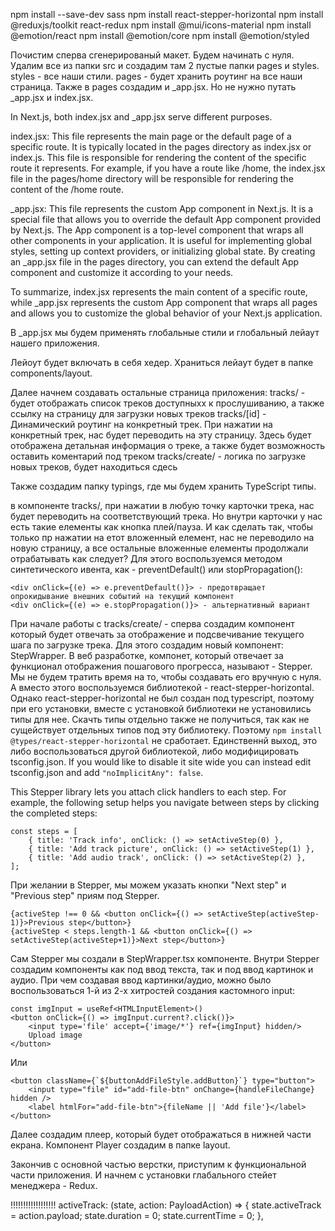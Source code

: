 npm install --save-dev sass
npm install react-stepper-horizontal
npm install @reduxjs/toolkit react-redux
npm install @mui/icons-material
npm install @emotion/react
npm install @emotion/core
npm install @emotion/styled

Почистим сперва сгенерированый макет. Будем начинать с нуля. Удалим все из папки src и создадим там 2 пустые папки pages и styles. styles - все наши стили. pages - будет хранить роутинг на все наши страница. Также в pages создадим и _app.jsx. Но не нужно путать _app.jsx и index.jsx.

In Next.js, both index.jsx and _app.jsx serve different purposes.

index.jsx: This file represents the main page or the default page of a specific route. It is typically located in the pages directory as index.jsx or index.js. This file is responsible for rendering the content of the specific route it represents. For example, if you have a route like /home, the index.jsx file in the pages/home directory will be responsible for rendering the content of the /home route.

_app.jsx: This file represents the custom App component in Next.js. It is a special file that allows you to override the default App component provided by Next.js. The App component is a top-level component that wraps all other components in your application. It is useful for implementing global styles, setting up context providers, or initializing global state. By creating an _app.jsx file in the pages directory, you can extend the default App component and customize it according to your needs.

To summarize, index.jsx represents the main content of a specific route, while _app.jsx represents the custom App component that wraps all pages and allows you to customize the global behavior of your Next.js application.

В _app.jsx мы будем применять глобальные стили и глобальный лейаут нашего приложения.

Лейоут будет включать в себя хедер. Храниться лейаут будет в папке components/layout.

Далее начнем создавать остальные страница приложения:
    tracks/ - будет отображать список треков доступныхх к прослушиванию, а также ссылку на страницу для загрузки новых треков
    tracks/[id] - Динамический роутинг на конкретный трек. При нажатии на конкретный трек, нас будет переводить на эту страницу. Здесь будет отображена детальная информация о треке, а также будет возможность оставить коментарий под треком
    tracks/create/ - логика по загрузке новых треков, будет находиться сдесь

Также создадим папку typings, где мы будем хранить TypeScript типы.

в компоненте tracks/, при нажатии в любую точку карточки трека, нас будет переводить на соответствующий трека. Но внутри карточки у нас есть такие елементы как кнопка плей/пауза. И как сделать так, чтобы только пр нажатии на етот вложенный елемент, нас не переводило на новую страницу, а все остальные вложенные елементы продолжали отрабатывать как следует? Для этого воспользуемся методом синтетического ивента, как - preventDefault() или stopPropagation():
```
<div onClick={(e) => e.preventDefault()}> - предотвращает опрокидывание внешних событий на текущий компонент
<div onClick={(e) => e.stopPropagation()}> - альтернативный вариант
```

При начале работы с tracks/create/ - сперва создадим компонент который будет отвечать за отображение и подсвечивание текущего шага по загрузке трека. Для этого создадим новый компонент: StepWrapper. В веб разработке, компонет, который отвечает за функционал отображения пошагового прогресса, называют - Stepper. Мы не будем тратить время на то, чтобы создавать его вручную с нуля. А вместо этого воспользуемся библиотекой - react-stepper-horizontal. Однако react-stepper-horizontal не был создан под typescript, поэтому при его установки, вместе с установкой библиотеки не установились типы для нее. Скачть типы отдельно также не получиться, так как не сущействует отдельных типов под эту библиотеку. Поэтому `npm install @types/react-stepper-horizontal` не сработает. Единственнй выход, это либо воспользоваться другой библиотекой, либо модифицировать tsconfig.json. If you would like to disable it site wide you can instead edit tsconfig.json and add `"noImplicitAny": false`.

This Stepper library lets you attach click handlers to each step. For example, the following setup helps you navigate between steps by clicking the completed steps:
```
const steps = [
    { title: 'Track info', onClick: () => setActiveStep(0) },
    { title: 'Add track picture', onClick: () => setActiveStep(1) },
    { title: 'Add audio track', onClick: () => setActiveStep(2) },
];
```

При желании в Stepper, мы можем указать кнопки "Next step" и "Previous step" приям под Stepper.
```
{activeStep !== 0 && <button onClick={() => setActiveStep(activeStep-1)}>Previous step</button>}
{activeStep < steps.length-1 && <button onClick={() => setActiveStep(activeStep+1)}>Next step</button>}
```

Сам Stepper мы создали в StepWrapper.tsx компоненте. Внутри Stepper создадим компоненты как под ввод текста, так и под ввод картинок и аудио. При чем создавая ввод картинки/аудио, можно было воспользоваться 1-й из 2-х хитростей создания кастомного input:
```
const imgInput = useRef<HTMLInputElement>()
<button onClick={() => imgInput.current?.click()}>
    <input type='file' accept={'image/*'} ref={imgInput} hidden/>
    Upload image
</button>
```
Или
```
<button className={`${buttonAddFileStyle.addButton}`} type="button">
    <input type="file" id="add-file-btn" onChange={handleFileChange} hidden />
    <label htmlFor="add-file-btn">{fileName || 'Add file'}</label>
</button>
```

Далее создадим плеер, который будет отображаться в нижней части екрана. Компонент Player создадим в папке layout.

Закончив с основной частью верстки, приступим к функциональной части приложения. И начнем с установки глабального стейет менеджера - Redux.

!!!!!!!!!!!!!!!!!!
activeTrack: (state, action: PayloadAction<Track>) => {
      state.activeTrack = action.payload;
      state.duration = 0;
      state.currentTime = 0;
    },